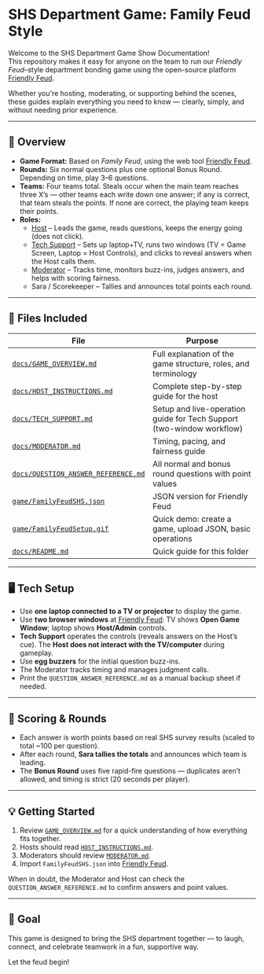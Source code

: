 # SHS Department Game: Family Feud Style

Welcome to the SHS Department Game Show Documentation!  
This repository makes it easy for anyone on the team to run our *Friendly Feud*–style department bonding game using the open-source platform [Friendly Feud](https://www.famf.app/docs/en/help).

Whether you're hosting, moderating, or supporting behind the scenes, these guides explain everything you need to know — clearly, simply, and without needing prior experience.

---

## 🧭 Overview

- **Game Format:** Based on *Family Feud*, using the web tool [Friendly Feud](https://www.famf.app).  
- **Rounds:** Six normal questions plus one optional Bonus Round. Depending on time, play 3–6 questions.  
- **Teams:** Four teams total. Steals occur when the main team reaches three X’s — other teams each write down one answer; if any is correct, that team steals the points. If none are correct, the playing team keeps their points.  
- **Roles:**
  - [Host](https://coolbass04.github.io/SHS-Family-Feud/docs/HOST_INSTRUCTIONS.html) – Leads the game, reads questions, keeps the energy going (does not click).  
  - [Tech Support](https://coolbass04.github.io/SHS-Family-Feud/docs/TECH_SUPPORT.html) – Sets up laptop+TV, runs two windows (TV = Game Screen, Laptop = Host Controls), and clicks to reveal answers when the Host calls them.  
  - [Moderator](https://coolbass04.github.io/SHS-Family-Feud/docs/MODERATOR.html) – Tracks time, monitors buzz-ins, judges answers, and helps with scoring fairness.  
  - Sara / Scorekeeper – Tallies and announces total points each round.

---

## 📂 Files Included

| File | Purpose |
|------|----------|
| [`docs/GAME_OVERVIEW.md`](https://coolbass04.github.io/SHS-Family-Feud/docs/GAME_OVERVIEW.html) | Full explanation of the game structure, roles, and terminology |
| [`docs/HOST_INSTRUCTIONS.md`](https://coolbass04.github.io/SHS-Family-Feud/docs/HOST_INSTRUCTIONS.html) | Complete step-by-step guide for the host |
| [`docs/TECH_SUPPORT.md`](https://coolbass04.github.io/SHS-Family-Feud/docs/TECH_SUPPORT.html) | Setup and live-operation guide for Tech Support (two-window workflow) |
| [`docs/MODERATOR.md`](https://coolbass04.github.io/SHS-Family-Feud/docs/MODERATOR.html) | Timing, pacing, and fairness guide |
| [`docs/QUESTION_ANSWER_REFERENCE.md`](https://coolbass04.github.io/SHS-Family-Feud/docs/QUESTION_ANSWER_REFERENCE.html) | All normal and bonus round questions with point values |
| [`game/FamilyFeudSHS.json`](https://coolbass04.github.io/SHS-Family-Feud/docs/game/FamilyFeudSHS.json) | JSON version for Friendly Feud |
| [`game/FamilyFeudSetup.gif`](https://coolbass04.github.io/SHS-Family-Feud/docs/game/FamilyFeudSetup.gif) | Quick demo: create a game, upload JSON, basic operations |
| [`docs/README.md`](https://coolbass04.github.io/SHS-Family-Feud/docs/README.html) | Quick guide for this folder |

---

## 🖥️ Tech Setup

- Use **one laptop connected to a TV or projector** to display the game.  
- Use **two browser windows** at [Friendly Feud](https://www.famf.app): TV shows **Open Game Window**; laptop shows **Host/Admin** controls.  
- **Tech Support** operates the controls (reveals answers on the Host’s cue). The **Host does not interact with the TV/computer** during gameplay.  
- Use **egg buzzers** for the initial question buzz-ins.  
- The Moderator tracks timing and manages judgment calls.  
- Print the `QUESTION_ANSWER_REFERENCE.md` as a manual backup sheet if needed.

---

## 🧾 Scoring & Rounds

- Each answer is worth points based on real SHS survey results (scaled to total ~100 per question).  
- After each round, **Sara tallies the totals** and announces which team is leading.  
- The **Bonus Round** uses five rapid-fire questions — duplicates aren’t allowed, and timing is strict (20 seconds per player).

---

## 💡 Getting Started

1. Review [`GAME_OVERVIEW.md`](https://coolbass04.github.io/SHS-Family-Feud/docs/GAME_OVERVIEW.html) for a quick understanding of how everything fits together.  
2. Hosts should read [`HOST_INSTRUCTIONS.md`](https://coolbass04.github.io/SHS-Family-Feud/docs/HOST_INSTRUCTIONS.html).  
3. Moderators should review [`MODERATOR.md`](https://coolbass04.github.io/SHS-Family-Feud/docs/MODERATOR.html).  
4. Import `FamilyFeudSHS.json` into [Friendly Feud](https://www.famf.app/new).  

When in doubt, the Moderator and Host can check the `QUESTION_ANSWER_REFERENCE.md` to confirm answers and point values.

---

## 🎉 Goal

This game is designed to bring the SHS department together — to laugh, connect, and celebrate teamwork in a fun, supportive way.

Let the feud begin!
